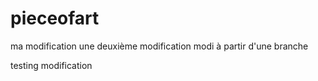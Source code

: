 # pieceofart


ma modification
une deuxième modification
modi à partir d'une branche

testing modification 
